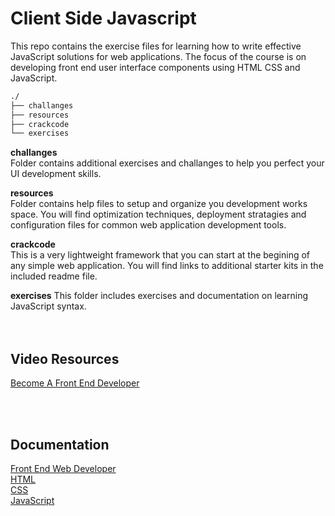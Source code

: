 # Client Side Javascript  
This repo contains the exercise files for learning how to write effective JavaScript solutions for web applications. The focus of the course is on developing front end user interface components using HTML CSS and JavaScript.
 
```bash
./
├── challanges
├── resources
├── crackcode
└── exercises
```

__challanges__  
Folder contains additional exercises and challanges to help you perfect your UI development skills. 

__resources__  
Folder contains help files to setup and organize you development works space. You will find optimization techniques, deployment stratagies and configuration files for common web application development tools.  

__crackcode__  
This is a very lightweight framework that you can start at the begining of any simple web application. You will find links to additional starter kits in the included readme file.  

__exercises__ 
This folder includes exercises and documentation on learning JavaScript syntax.  
<br/>
<br/>  

## Video Resources  
[Become A Front End Developer](https://www.linkedin.com/learning/paths/become-a-front-end-web-developer?u=2109516)

<br/>
<br/>

## Documentation
[Front End Web Developer](https://developer.mozilla.org/en-US/docs/Learn/Front-end_web_developer)  
[HTML](https://developer.mozilla.org/en-US/docs/Web/HTML)  
[CSS](https://developer.mozilla.org/en-US/docs/Web/CSS)  
[JavaScript](https://developer.mozilla.org/en-US/docs/Web/JavaScript)
